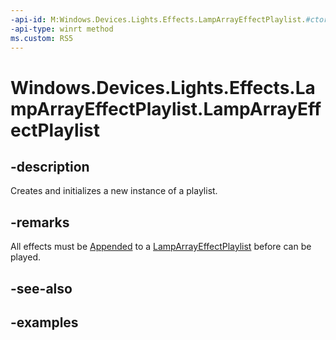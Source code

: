 ```yaml
---
-api-id: M:Windows.Devices.Lights.Effects.LampArrayEffectPlaylist.#ctor
-api-type: winrt method
ms.custom: RS5
---
```


<!-- Method syntax.
public LampArrayEffectPlaylist.LampArrayEffectPlaylist()
-->

# Windows.Devices.Lights.Effects.LampArrayEffectPlaylist.LampArrayEffectPlaylist

## -description
Creates and initializes a new instance of a playlist.

## -remarks
All effects must be [Appended](lamparrayeffectplaylist_append_292269384.md) to a [LampArrayEffectPlaylist](lamparrayeffectplaylist.md) before can be played.

## -see-also

## -examples

